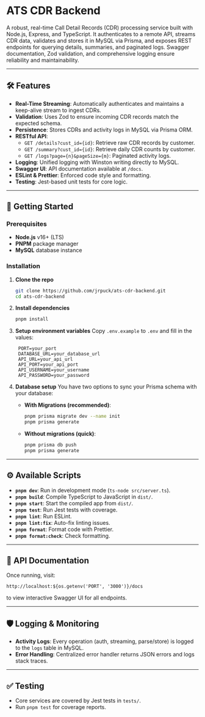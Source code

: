 # ATS CDR Backend

A robust, real-time Call Detail Records (CDR) processing service built with Node.js, Express, and TypeScript. It authenticates to a remote API, streams CDR data, validates and stores it in MySQL via Prisma, and exposes REST endpoints for querying details, summaries, and paginated logs. Swagger documentation, Zod validation, and comprehensive logging ensure reliability and maintainability.

---

## 🛠️ Features

- **Real-Time Streaming**: Automatically authenticates and maintains a keep-alive stream to ingest CDRs.
- **Validation**: Uses Zod to ensure incoming CDR records match the expected schema.
- **Persistence**: Stores CDRs and activity logs in MySQL via Prisma ORM.
- **RESTful API**:
  - `GET /details?cust_id={id}`: Retrieve raw CDR records by customer.
  - `GET /summary?cust_id={id}`: Retrieve daily CDR counts by customer.
  - `GET /logs?page={n}&pageSize={m}`: Paginated activity logs.
- **Logging**: Unified logging with Winston writing directly to MySQL.
- **Swagger UI**: API documentation available at `/docs`.
- **ESLint & Prettier**: Enforced code style and formatting.
- **Testing**: Jest-based unit tests for core logic.

---

## 🚀 Getting Started

### Prerequisites

- **Node.js** v16+ (LTS)
- **PNPM** package manager
- **MySQL** database instance

### Installation

1. **Clone the repo**
   ```bash
   git clone https://github.com/jrpuck/ats-cdr-backend.git
   cd ats-cdr-backend
   ```

2. **Install dependencies**
   ```bash
   pnpm install
   ```

3. **Setup environment variables**
   Copy `.env.example` to `.env` and fill in the values:
   ```dotenv
    PORT=your_port
    DATABASE_URL=your_database_url
    API_URL=your_api_url
    API_PORT=your_api_port
    API_USERNAME=your_username
    API_PASSWORD=your_password
   ```

4. **Database setup**
   You have two options to sync your Prisma schema with your database:

   - **With Migrations (recommended)**:
     ```bash
     pnpm prisma migrate dev --name init
     pnpm prisma generate
     ```
   - **Without migrations (quick)**:
     ```bash
     pnpm prisma db push
     pnpm prisma generate
     ```

---

## ⚙️ Available Scripts

- **`pnpm dev`**: Run in development mode (`ts-node src/server.ts`).
- **`pnpm build`**: Compile TypeScript to JavaScript in `dist/`.
- **`pnpm start`**: Start the compiled app from `dist/`.
- **`pnpm test`**: Run Jest tests with coverage.
- **`pnpm lint`**: Run ESLint.
- **`pnpm lint:fix`**: Auto-fix linting issues.
- **`pnpm format`**: Format code with Prettier.
- **`pnpm format:check`**: Check formatting.

---

## 📖 API Documentation

Once running, visit:

```
http://localhost:${os.getenv('PORT', '3000')}/docs
```

to view interactive Swagger UI for all endpoints.

---

## 🛡️ Logging & Monitoring

- **Activity Logs**: Every operation (auth, streaming, parse/store) is logged to the `logs` table in MySQL.
- **Error Handling**: Centralized error handler returns JSON errors and logs stack traces.

---

## ✅ Testing

- Core services are covered by Jest tests in `tests/`.
- Run `pnpm test` for coverage reports.

